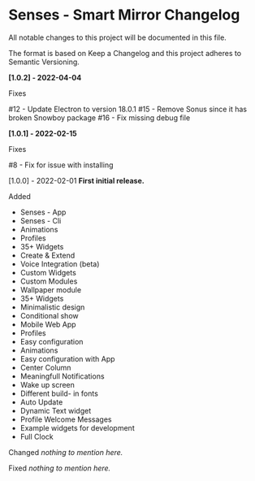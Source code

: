# Senses - Smart Mirror Changelog

All notable changes to this project will be documented in this file.

The format is based on Keep a Changelog and this project adheres to Semantic Versioning.

<b>[1.0.2] - 2022-04-04</b>

Fixes

#12 - Update Electron to version 18.0.1
#15 - Remove Sonus since it has broken Snowboy package
#16 - Fix missing debug file

<b>[1.0.1] - 2022-02-15</b>

Fixes

#8 - Fix for issue with installing

[1.0.0] - 2022-02-01
<strong>First initial release.</strong>

Added

- Senses - App
- Senses - Cli
- Animations
- Profiles
- 35+ Widgets
- Create & Extend
- Voice Integration (beta)
- Custom Widgets
- Custom Modules
- Wallpaper module
- 35+ Widgets
- Minimalistic design
- Conditional show
- Mobile Web App
- Profiles
- Easy configuration
- Animations
- Easy configuration with App
- Center Column
- Meaningfull Notifications
- Wake up screen
- Different build- in fonts
- Auto Update
- Dynamic Text widget
- Profile Welcome Messages
- Example widgets for development
- Full Clock

Changed
<em>nothing to mention here.</em>

Fixed
<em>nothing to mention here.</em>
